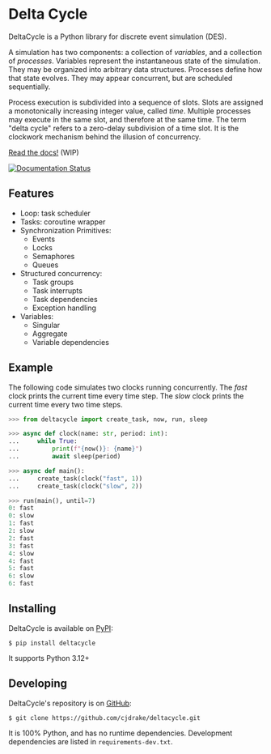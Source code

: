 # Delta Cycle

DeltaCycle is a Python library for discrete event simulation (DES).

A simulation has two components: a collection of *variables*,
and a collection of *processes*.
Variables represent the instantaneous state of the simulation.
They may be organized into arbitrary data structures.
Processes define how that state evolves.
They may appear concurrent, but are scheduled sequentially.

Process execution is subdivided into a sequence of slots.
Slots are assigned a monotonically increasing integer value, called *time*.
Multiple processes may execute in the same slot, and therefore at the same time.
The term "delta cycle" refers to a zero-delay subdivision of a time slot.
It is the clockwork mechanism behind the illusion of concurrency.

[Read the docs!](https://deltacycle.rtfd.org) (WIP)

[![Documentation Status](https://readthedocs.org/projects/deltacycle/badge/?version=latest)](https://deltacycle.readthedocs.io/en/latest/?badge=latest)

## Features

* Loop: task scheduler
* Tasks: coroutine wrapper
* Synchronization Primitives:
    * Events
    * Locks
    * Semaphores
    * Queues
* Structured concurrency:
    * Task groups
    * Task interrupts
    * Task dependencies
    * Exception handling
* Variables:
    * Singular
    * Aggregate
    * Variable dependencies

## Example

The following code simulates two clocks running concurrently.
The *fast* clock prints the current time every time step.
The *slow* clock prints the current time every two time steps.

```python
>>> from deltacycle import create_task, now, run, sleep

>>> async def clock(name: str, period: int):
...     while True:
...         print(f"{now()}: {name}")
...         await sleep(period)

>>> async def main():
...     create_task(clock("fast", 1))
...     create_task(clock("slow", 2))

>>> run(main(), until=7)
0: fast
0: slow
1: fast
2: slow
2: fast
3: fast
4: slow
4: fast
5: fast
6: slow
6: fast
```

## Installing

DeltaCycle is available on [PyPI](https://pypi.org):

    $ pip install deltacycle

It supports Python 3.12+

## Developing

DeltaCycle's repository is on [GitHub](https://github.com):

    $ git clone https://github.com/cjdrake/deltacycle.git

It is 100% Python, and has no runtime dependencies.
Development dependencies are listed in `requirements-dev.txt`.
